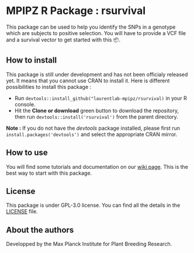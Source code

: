 # MPIPZ R Package : rsurvival 

This package can be used to help you identify the SNPs in a genotype which are subjects to positive selection. 
You will have to provide a VCF file and a survival vector to get started with this 📦.

## How to install

This package is still under development and has not been officialy released yet. It means that you cannot use CRAN to install it. Here is different possibilities to install this package : 

* Run `devtools::install_github("laurentlab-mpipz/rsurvival)` in your R console.
* Hit the **Clone or download** green button to download the repository, then run `devtools::install('rsurvival')` from the parent directory.

**Note :** If you do not have the _devtools_ package installed, please first run `install.packages('devtools')` and select the appropriate CRAN mirror.

## How to use
You will find some tutorials and documentation on our [wiki page](https://github.com/laurentlab-mpipz/rsurvival/wiki).
This is the best way to start with this package.

## License
This package is under GPL-3.0 license. You can find all the details in the [LICENSE](https://github.com/laurentlab-mpipz/rsurvival/blob/master/LICENSE) file.

## About the authors
Developped by the Max Planck Institute for Plant Breeding Research.
